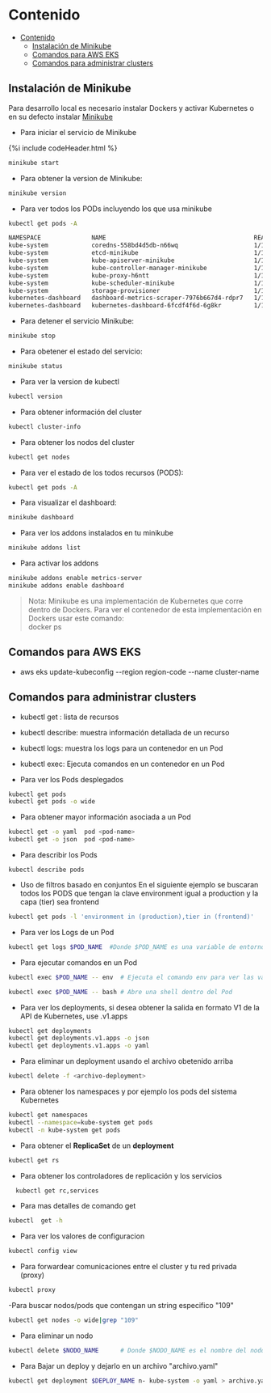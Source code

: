 # Contenido

- [Contenido](#contenido)
  - [Instalación de Minikube](#instalación-de-minikube)
  - [Comandos para AWS EKS](#comandos-para-aws-eks)
  - [Comandos para administrar clusters](#comandos-para-administrar-clusters)

## Instalación de Minikube

Para desarrollo local es necesario instalar Dockers y activar Kubernetes o en su defecto instalar [Minikube]( https://minikube.sigs.k8s.io/docs/start/ )

- Para iniciar el servicio de Minikube
  
{%i include codeHeader.html %}

```bash
minikube start
```

- Para obtener la version de Minikube:

```bash
minikube version
```

- Para ver todos los PODs incluyendo los que usa minikube

``` bash
kubectl get pods -A
```

``` bash
NAMESPACE              NAME                                         READY   STATUS    RESTARTS   AGE
kube-system            coredns-558bd4d5db-n66wq                     1/1     Running   5          15d
kube-system            etcd-minikube                                1/1     Running   5          15d
kube-system            kube-apiserver-minikube                      1/1     Running   5          15d
kube-system            kube-controller-manager-minikube             1/1     Running   5          15d
kube-system            kube-proxy-h6ntt                             1/1     Running   5          15d
kube-system            kube-scheduler-minikube                      1/1     Running   5          15d
kube-system            storage-provisioner                          1/1     Running   11         15d
kubernetes-dashboard   dashboard-metrics-scraper-7976b667d4-rdpr7   1/1     Running   5          15d
kubernetes-dashboard   kubernetes-dashboard-6fcdf4f6d-6g8kr         1/1     Running   10         15d
```

- Para detener el servicio Minikube:

```bash
minikube stop
```

- Para obetener el estado del servicio:

```bash
minikube status  
```

- Para ver la version de kubectl

```bash
kubectl version
```

- Para obtener información del cluster

```bash
kubectl cluster-info
```

- Para obtener los nodos del cluster

```bash
kubectl get nodes
```

- Para ver el estado de los todos recursos (PODS):

```bash
kubectl get pods -A
```

- Para visualizar el dashboard:

```bash
minikube dashboard
```

- Para ver los addons instalados en tu minikube

```bash
minikube addons list
```

- Para activar los addons

```bash
minikube addons enable metrics-server
minikube addons enable dashboard
````

> Nota:
     Minikube es una implementación de Kubernetes que corre dentro de Dockers. 
     Para ver el contenedor de esta implementación en Dockers usar este comando:  
     docker ps

## Comandos para AWS EKS

- aws eks update-kubeconfig --region region-code --name cluster-name
  
## Comandos para administrar clusters

- kubectl get : lista de recursos
- kubectl describe: muestra información detallada de un recurso
- kubectl logs: muestra los logs para un contenedor en un Pod
- kubectl exec: Ejecuta comandos en un contenedor en un Pod

- Para ver los Pods desplegados

```bash
kubectl get pods
kubectl get pods -o wide
```

- Para obtener mayor información asociada a un Pod

```bash
kubectl get -o yaml  pod <pod-name>
kubectl get -o json  pod <pod-name>
```

- Para describir los Pods

```bash3
kubectl describe pods
```

- Uso de filtros basado en conjuntos
En el siguiente ejemplo se buscaran todos los PODS que tengan la clave environment igual a production
y la capa (tier) sea frontend

```bash
kubectl get pods -l 'environment in (production),tier in (frontend)'
```

- Para ver los Logs de un Pod

```bash
kubectl get logs $POD_NAME  #Donde $POD_NAME es una variable de entorno con el nombre del Pod obtenido en pasos anteriores
```

- Para ejecutar comandos en un Pod

```bash
kubectl exec $POD_NAME -- env  # Ejecuta el comando env para ver las variables de entorno del Pod

kubectl exec $POD_NAME -- bash # Abre una shell dentro del Pod
```

- Para ver los deployments, si desea obtener la salida en formato V1 de la API de Kubernetes, use .v1.apps

``` bash
kubectl get deployments
kubectl get deployments.v1.apps -o json
kubectl get deployments.v1.apps -o yaml
```

- Para eliminar un deployment usando el archivo obetenido arriba

```bash
kubectl delete -f <archivo-deployment>
```

- Para obtener los namespaces y por ejemplo los pods del sistema Kubernetes

```bash
kubectl get namespaces
kubectl --namespace=kube-system get pods
kubectl -n kube-system get pods
```

- Para obtener el **ReplicaSet** de un **deployment**

```bash
kubectl get rs
```

- Para obtener los controladores de replicación y los servicios

```bash
  kubectl get rc,services
```

- Para mas detalles de comando get

```bash
kubectl  get -h
```

- Para ver los valores de configuracion

```bash
kubectl config view
```

- Para forwardear comunicaciones entre el cluster y tu red privada (proxy)

```bash
kubectl proxy
```

-Para buscar nodos/pods que contengan un string especifico "109"

```bash
kubectl get nodes -o wide|grep "109"
```

- Para eliminar un nodo 

```bash
kubectl delete $NODO_NAME      # Donde $NODO_NAME es el nombre del nodo
```

- Para Bajar un deploy y dejarlo en un archivo "archivo.yaml"

```bash
kubectl get deployment $DEPLOY_NAME n- kube-system -o yaml > archivo.yaml
```
